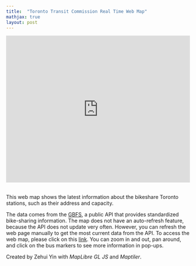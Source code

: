 ```yaml
---
title:  "Toronto Transit Commission Real Time Web Map"
mathjax: true
layout: post
---
```


<style>.embed-container {position: relative; padding-bottom: 80%; height: 0; max-width: 100%;} .embed-container iframe, .embed-container object, .embed-container iframe{position: absolute; top: 0; left: 0; width: 100%; height: 100%;} small{position: absolute; z-index: 40; bottom: 0; margin-bottom: -15px;}</style><div class="embed-container"><iframe width="500" height="400" frameborder="0" scrolling="no" marginheight="0" marginwidth="0" title="Bikeshare_Web_Map" src="https://zehuiyin.github.io/toronto_bikeshare_station_info/"></iframe></div>
<p style="margin-bottom:0.8cm;"></p>

This web map shows the latest information about the bikeshare Toronto stations, such as their address and capacity. 

<!-- readmore -->

The data comes from the [GBFS](https://tor.publicbikesystem.net/ube/gbfs/v1/en/station_information), a public API that provides standardized bike-sharing information. The map does not have an auto-refresh feature, because the API does not update very often. However, you can refresh the web page manually to get the most current data from the API. To access the web map, please click on this [link](https://zehuiyin.github.io/toronto_bikeshare_station_info/). You can zoom in and out, pan around, and click on the bus markers to see more information in pop-ups.

Created by Zehui Yin with <i>MapLibre GL JS</i> and <i>Maptiler</i>.
